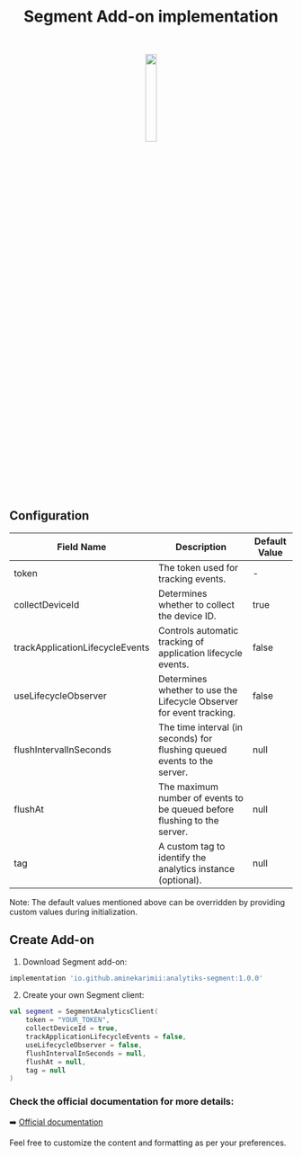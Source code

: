 <h1 align="center">Segment Add-on implementation</h1></br>
<p align="center">
   <img src="https://github.com/aminekarimii/analytiks/assets/20410115/6f8072f2-ca92-43a9-a974-dd0627c554c3" width="20%" />
</p>

## Configuration
| Field Name                      | Description                                                                     | Default Value |
|---------------------------------|---------------------------------------------------------------------------------|---------------|
| token                           | The token used for tracking events.                                             | -             |
| collectDeviceId                 | Determines whether to collect the device ID.                                    | true          |
| trackApplicationLifecycleEvents | Controls automatic tracking of application lifecycle events.                    | false         |
| useLifecycleObserver            | Determines whether to use the Lifecycle Observer for event tracking.            | false         |
| flushIntervalInSeconds          | The time interval (in seconds) for flushing queued events to the server.        | null          |
| flushAt                         | The maximum number of events to be queued before flushing to the server.        | null          |
| tag                             | A custom tag to identify the analytics instance (optional).                     | null          |

Note: The default values mentioned above can be overridden by providing custom values during initialization.

## Create Add-on
1. Download Segment add-on:
```gradle
implementation 'io.github.aminekarimii:analytiks-segment:1.0.0'
```
2. Create your own Segment client:
``` kotlin
val segment = SegmentAnalyticsClient(
    token = "YOUR_TOKEN",
    collectDeviceId = true,
    trackApplicationLifecycleEvents = false,
    useLifecycleObserver = false,
    flushIntervalInSeconds = null,
    flushAt = null,
    tag = null
) 
```

### Check the official documentation for more details: 
➡️ [Official documentation](https://segment.com/docs/sources/mobile/android/)

Feel free to customize the content and formatting as per your preferences.
